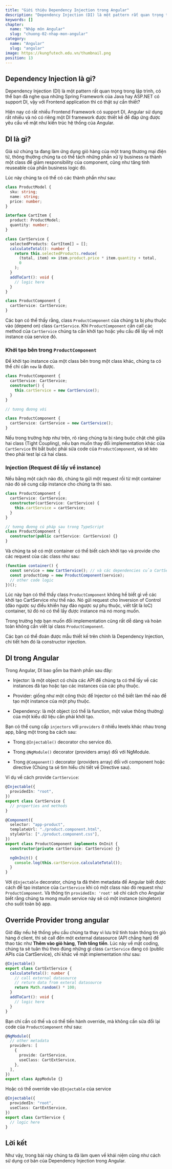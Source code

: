```yaml
---
title: "Giới thiệu Dependency Injection trong Angular"
description: "Dependency Injection (DI) là một pattern rất quan trọng trong lập trình, có thể bạn đã nghe qua những Spring Framework của Java hay ASP.NET có support DI, vậy với Frontend application thì có thật sự cần thiết? Hiện nay có rất nhiều Frontend Framework có support DI, Angular sử dụng rất nhiều và nó có riêng một DI framework được thiết kế để đáp ứng được yêu cầu về mặt như kiến trúc hệ thống của Angular."
keywords: []
chapter:
  name: "Nhập môn Angular"
  slug: "chuong-02-nhap-mon-angular"
category:
  name: "Angular"
  slug: "angular"
image: https://kungfutech.edu.vn/thumbnail.png
position: 13
---
```


## Dependency Injection là gi?

Dependency Injection (DI) là một pattern rất quan trọng trong lập trình, có thể bạn đã nghe qua những Spring Framework của Java hay ASP.NET có support DI, vậy với Frontend application thì có thật sự cần thiết?

Hiện nay có rất nhiều Frontend Framework có support DI, Angular sử dụng rất nhiều và nó có riêng một DI framework được thiết kế để đáp ứng được yêu cầu về mặt như kiến trúc hệ thống của Angular.

## DI là gì?

Giả sử chúng ta đang làm ứng dụng giỏ hàng của một trang thương mại điện tử, thông thường chúng ta có thể tách những phần xử lý business ra thành một class để giảm responsibility của component, cũng như tăng tính reuseable của phần business logic đó.

Lúc này chúng ta có thể có các thành phần như sau:

```ts
class ProductModel {
  sku: string;
  name: string;
  price: number;
}

interface CartItem {
  product: ProductModel;
  quantity: number;
}

class CartService {
  selectedProducts: CartItem[] = [];
  calculateTotal(): number {
    return this.selectedProducts.reduce(
      (total, item) => item.product.price * item.quantity + total,
      0
    );
  }
  addToCart(): void {
    // logic here
  }
}

class ProductComponent {
  cartService: CartService;
}
```

Các bạn có thể thấy rằng, class `ProductComponent` của chúng ta bị phụ thuộc vào (depend on) class `CartService`. Khi `ProductComponent` cần call các method của `CartService` chúng ta cần khởi tạo hoặc yêu cầu để lấy về một instance của service đó.

### Khởi tạo bên trong `ProductComponent`

Để khởi tạo instance của một class bên trong một class khác, chúng ta có thể chỉ cần `new` là được.

```ts
class ProductComponent {
  cartService: CartService;
  constructor() {
    this.cartService = new CartService();
  }
}

// tương đương với

class ProductComponent {
  cartService: CartService = new CartService();
}
```

Nếu trong trường hợp như trên, rõ ràng chúng ta bị ràng buộc chặt chẽ giữa hai class (Tight Coupling), nếu bạn muốn thay đổi implementation khác của `CartService` thì bắt buộc phải sửa code của `ProductComponent`, và sẽ kéo theo phải test lại cả hai class.

### Injection (Request để lấy về instance)

Nếu bằng một cách nào đó, chúng ta gửi một request rồi từ một container nào đó sẽ cung cấp instance cho chúng ta thì sao.

```ts
class ProductComponent {
  cartService: CartService;
  constructor(cartService: CartService) {
    this.cartService = cartService;
  }
}

// tương đương cú pháp sau trong TypeScript
class ProductComponent {
  constructor(public cartService: CartService) {}
}
```

Và chúng ta sẽ có một container có thể biết cách khởi tạo và provide cho các request của các class như sau:

```ts
(function container() {
  const service = new CartService(); // và các dependencies của CartService nếu có
  const productComp = new ProductComponent(service);
  // other code logic
})();
```

Lúc này bạn có thể thấy class `ProductComponent` không hề biết gì về các khởi tạo CartService như thế nào. Nó gửi request cho Inversion of Control (đảo ngược sự điều khiển hay đảo ngược sự phụ thuộc, viết tắt là IoC) container, từ đó nó có thể lấy được instance mà nó mong muốn.

Trong trường hợp bạn muốn đổi implementation cũng rất dễ dàng và hoàn toàn không cần viết lại class `ProductComponent`.

Các bạn có thể đoán được mẫu thiết kế trên chính là Dependency Injection, chi tiết hơn đó là constructor injection.

## DI trong Angular

Trong Angular, DI bao gồm ba thành phần sau đây:

- Injector: là một object có chứa các API để chúng ta có thể lấy về các instances đã tạo hoặc tạo các instances của các phụ thuộc.

- Provider: giống như một công thức để Injector có thể biết làm thế nào để tạo một instance của một phụ thuộc.

- Dependency: là một object (có thể là function, một value thông thường) của một kiểu dữ liệu cần phải khởi tạo.

Bạn có thể cung cấp `injectors` với `providers` ở nhiều levels khác nhau trong app, bằng một trong ba cách sau:

- Trong `@Injectable()` decorator cho service đó.

- Trong `@NgModule()` decorator (providers array) đối với NgModule.

- Trong `@Component()` decorator (providers array) đối với component hoặc directive (Chúng ta sẽ tìm hiểu chi tiết về Directive sau).

Ví dụ về cách provide `CartService`:

```ts
@Injectable({
  providedIn: "root",
})
export class CartService {
  // properties and methods
}
```

```ts
@Component({
  selector: "app-product",
  templateUrl: "./product.component.html",
  styleUrls: ["./product.component.css"],
})
export class ProductComponent implements OnInit {
  constructor(private cartService: CartService) {}

  ngOnInit() {
    console.log(this.cartService.calculateTotal());
  }
}
```

Với `@Injectable` decorator, chúng ta đã thêm metadata để Angular biết được cách để tạo instance của `CartService` khi có một class nào đó request như `ProductComponent`. Và thông tin `providedIn: 'root'` sẽ chỉ cách cho Angular biết rằng chúng ta mong muốn service này sẽ có một instance (singleton) cho suốt toàn bộ app.

## Override Provider trong angular

Giờ đây nếu hệ thống yêu cầu chúng ta thay vì lưu trữ tính toán thông tin giỏ hàng ở client, thì sẽ call đến một external datasource (API chẳng hạn) để thao tác như **Thêm vào giỏ hàng**, **Tính tổng tiền**. Lúc này về mặt coding, chúng ta sẽ tuân thủ theo đúng những gì class `CartService` đang có (public APIs của CartService), chỉ khác về mặt implementation như sau:

```ts
@Injectable()
export class CartExtService {
  calculateTotal(): number {
    // call external datasource
    // return data from exteral datasource
    return Math.random() * 100;
  }
  addToCart(): void {
    // logic here
  }
}
```

Bạn chỉ cần có thế và có thể tiến hành override, mà không cần sửa đổi lại code của `ProductComponent` như sau:

```ts
@NgModule({
  // other metadata
  providers: [
    {
      provide: CartService,
      useClass: CartExtService,
    },
  ],
})
export class AppModule {}
```

Hoặc có thể override vào `@Injectable` của service

```ts
@Injectable({
  providedIn: "root",
  useClass: CartExtService,
})
export class CartService {
  // logic here
}
```

## Lời kết

Như vậy, trong bài này chúng ta đã làm quen về khái niệm cũng như cách sử dụng cơ bản của Dependency Injection trong Angular.
